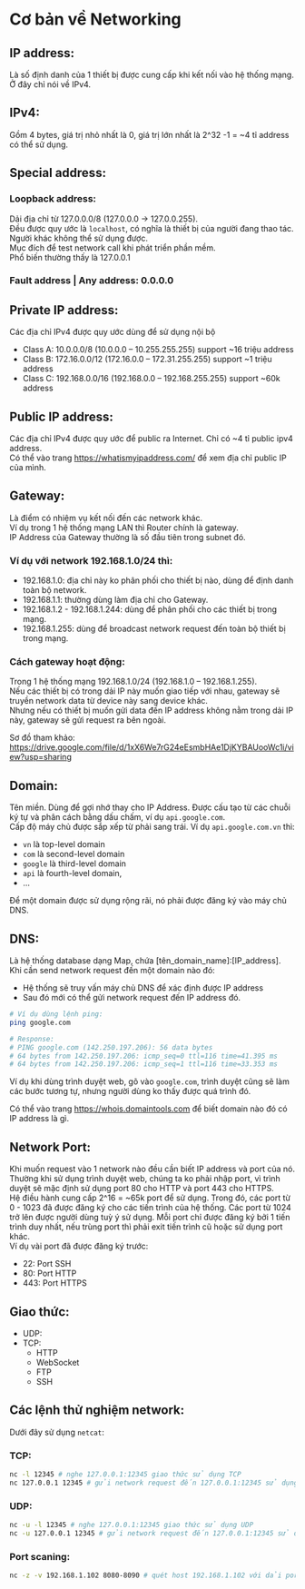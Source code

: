 # Cơ bản về Networking

## IP address:
Là số định danh của 1 thiết bị được cung cấp khi kết nối vào hệ thống mạng. Ở đây chỉ nói về IPv4.

## IPv4:
Gồm 4 bytes, giá trị nhỏ nhất là 0, giá trị lớn nhất là 2^32 -1 = ~4 tỉ address có thể sử dụng.

## Special address:
### Loopback address:
Dải địa chỉ từ 127.0.0.0/8 (127.0.0.0 -> 127.0.0.255).  
Đều được quy ước là `localhost`, có nghĩa là thiết bị của người đang thao tác. Người khác không thể sử dụng được.  
Mục đích để test network call khi phát triển phần mềm.   
Phổ biến thường thấy là 127.0.0.1

### Fault address | Any address: 0.0.0.0

## Private IP address:
Các địa chỉ IPv4 được quy ước dùng để sử dụng nội bộ
- Class A: 10.0.0.0/8 (10.0.0.0 – 10.255.255.255) support ~16 triệu address
- Class B: 172.16.0.0/12 (172.16.0.0 – 172.31.255.255) support ~1 triệu address
- Class C: 192.168.0.0/16 (192.168.0.0 – 192.168.255.255) support ~60k address

## Public IP address:
Các địa chỉ IPv4 được quy ước để public ra Internet. Chỉ có ~4 tỉ public ipv4 address.    
Có thể vào trang https://whatismyipaddress.com/ để xem địa chỉ public IP của mình.

## Gateway:
Là điểm có nhiệm vụ kết nối đến các network khác.  
Ví dụ trong 1 hệ thống mạng LAN thì Router chính là gateway.  
IP Address của Gateway thường là số đầu tiên trong subnet đó.    
### Ví dụ với network 192.168.1.0/24 thì:
- 192.168.1.0: địa chỉ này ko phân phối cho thiết bị nào, dùng để định danh toàn bộ network.
- 192.168.1.1: thường dùng làm địa chỉ cho Gateway.
- 192.168.1.2 - 192.168.1.244: dùng để phân phối cho các thiết bị trong mạng.
- 192.168.1.255: dùng để broadcast network request đến toàn bộ thiết bị trong mạng.

### Cách gateway hoạt động:
Trong 1 hệ thống mạng 192.168.1.0/24 (192.168.1.0 – 192.168.1.255).   
Nếu các thiết bị có trong dải IP này muốn giao tiếp với nhau, gateway sẽ truyền network data từ device này sang device khác.   
Nhưng nếu có thiết bị muốn gửi data đến IP address không nằm trong dải IP này, gateway sẽ gửi request ra bên ngoài.

Sơ đồ tham khảo:
https://drive.google.com/file/d/1xX6We7rG24eEsmbHAe1DjKYBAUooWc1i/view?usp=sharing

## Domain:
Tên miền. Dùng để gợi nhớ thay cho IP Address. Được cấu tạo từ các chuỗi ký tự và phân cách bằng dấu chấm, ví dụ `api.google.com`.  
Cấp độ máy chủ được sắp xếp từ phải sang trái. Ví dụ `api.google.com.vn` thì:
- `vn` là top-level domain
- `com` là second-level domain
- `google` là third-level domain
- `api` là fourth-level domain,
-  ...

Để một domain được sử dụng rộng rãi, nó phải được đăng ký vào máy chủ DNS.

## DNS:
Là hệ thống database dạng Map, chứa [tên_domain_name]:[IP_address].  
Khi cần send network request đến một domain nào đó:
- Hệ thống sẽ truy vấn máy chủ DNS để xác định được IP address
- Sau đó mới có thể gửi network request đến IP address đó.

```bash
# Ví dụ dùng lệnh ping:
ping google.com

# Response:
# PING google.com (142.250.197.206): 56 data bytes
# 64 bytes from 142.250.197.206: icmp_seq=0 ttl=116 time=41.395 ms
# 64 bytes from 142.250.197.206: icmp_seq=1 ttl=116 time=33.353 ms
```

Ví dụ khi dùng trình duyệt web, gõ vào `google.com`, trình duyệt cũng sẽ làm các bước tương tự, nhưng người dùng ko thấy được quá trình đó.

Có thể vào trang https://whois.domaintools.com để biết domain nào đó có IP address là gì.

## Network Port:
Khi muốn request vào 1 network nào đều cần biết IP address và port của nó.  
Thường khi sử dụng trình duyệt web, chúng ta ko phải nhập port, vì trình duyệt sẽ mặc định sử dụng port 80 cho HTTP và port 443 cho HTTPS.  
Hệ điều hành cung cấp 2^16 = ~65k port để sử dụng. Trong đó, các port từ 0 - 1023 đã được đăng ký cho các tiến trình của hệ thống. Các port từ 1024 trở lên được người dùng tuỳ ý sử dụng. Mỗi port chỉ được đăng ký bởi 1 tiến trình duy nhất, nếu trùng port thì phải exit tiến trình cũ hoặc sử dụng port khác.  
Ví dụ vài port đã được đăng ký trước:
- 22: Port SSH
- 80: Port HTTP
- 443: Port HTTPS

## Giao thức:
- UDP:
- TCP:
  - HTTP
  - WebSocket
  - FTP
  - SSH

## Các lệnh thử nghiệm network:
Dưới đây sử dụng `netcat`:

### TCP:
```bash
nc -l 12345 # nghe 127.0.0.1:12345 giao thức sử dụng TCP
nc 127.0.0.1 12345 # gửi network request đến 127.0.0.1:12345 sử dụng giao thức TCP
```

### UDP:
```bash
nc -u -l 12345 # nghe 127.0.0.1:12345 giao thức sử dụng UDP
nc -u 127.0.0.1 12345 # gửi network request đến 127.0.0.1:12345 sử dung giao thức UDP
```

### Port scaning:
```bash
nc -z -v 192.168.1.102 8080-8090 # quét host 192.168.1.102 với dải ports từ 8080 -> 8090
```